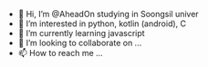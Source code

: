 - 👋 Hi, I’m @AheadOn studying in Soongsil univer
- 👀 I’m interested in python, kotlin (android), C
- 🌱 I’m currently learning javascript
- 💞️ I’m looking to collaborate on ...
- 📫 How to reach me ...

<!---
AheadOn/AheadOn is a ✨ special ✨ repository because its `README.md` (this file) appears on your GitHub profile.
You can click the Preview link to take a look at your changes.
--->
